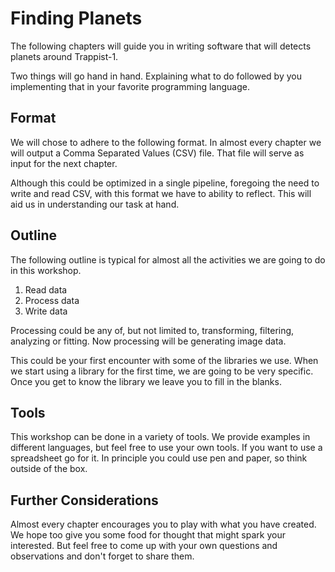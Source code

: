 # Finding Planets
The following chapters will guide you in writing software that will detects
planets around Trappist-1.

Two things will go hand in hand. Explaining what to do followed by you
implementing that in your favorite programming language.

## Format 
We will chose to adhere to the following format. In almost every chapter we will
output a Comma Separated Values (CSV) file. That file will serve as input for
the next chapter.

Although this could be optimized in a single pipeline, foregoing the need to
write and read CSV, with this format we have to ability to reflect. This will
aid us in understanding our task at hand.

## Outline
The following outline is typical for almost all the activities we are going to
do in this workshop.

1. Read data
2. Process data
3. Write data

Processing could be any of, but not limited to, transforming, filtering,
analyzing or fitting. Now processing will be generating image data.

This could be your first encounter with some of the libraries we use. When we
start using a library for the first time, we are going to be very specific. Once
you get to know the library we leave you to fill in the blanks.

## Tools
This workshop can be done in a variety of tools. We provide examples in
different languages, but feel free to use your own tools. If you want to use a
spreadsheet go for it. In principle you could use pen and paper, so think
outside of the box. 

## Further Considerations
Almost every chapter encourages you to play with what you have created. We hope
too give you some food for thought that might spark your interested. But feel
free to come up with your own questions and observations and don't forget to
share them.

